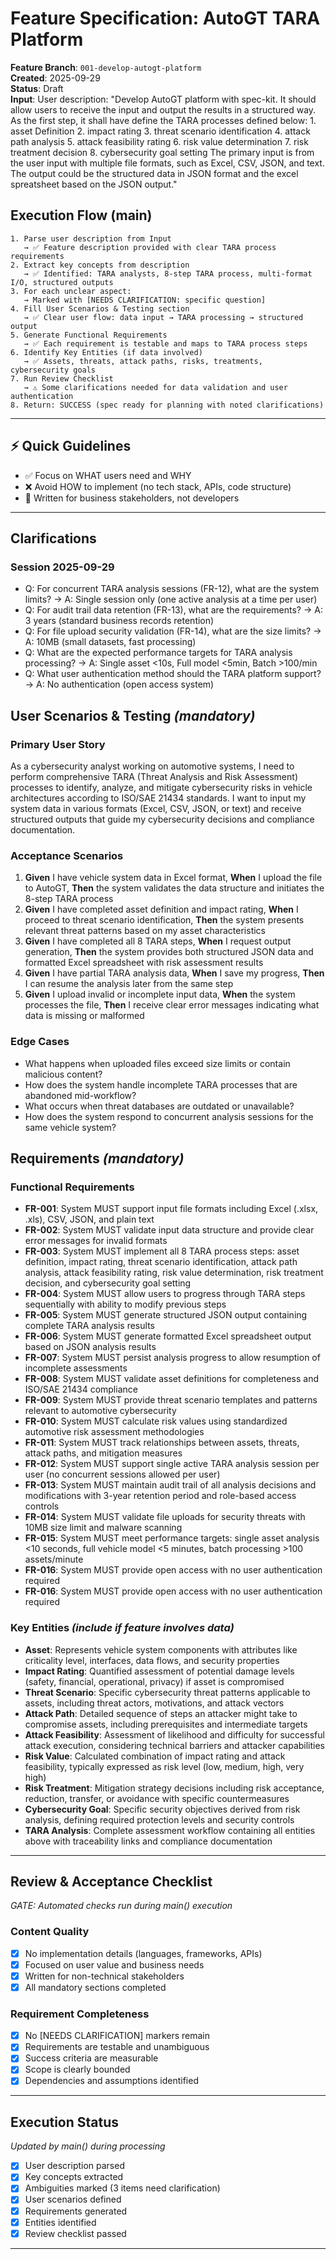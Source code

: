 # Feature Specification: AutoGT TARA Platform

**Feature Branch**: `001-develop-autogt-platform`  
**Created**: 2025-09-29  
**Status**: Draft  
**Input**: User description: "Develop AutoGT platform with spec-kit. It should allow users to receive the input and output the results in a structured way. As the first step, it shall have define the TARA processes defined below: 1. asset Definition 2. impact rating 3. threat scenario identification 4. attack path analysis 5. attack feasibility rating 6. risk value determination 7. risk treatment decision 8. cybersecurity goal setting The primary input is from the user input with multiple file formats, such as Excel, CSV, JSON, and text. The output could be the structured data in JSON format and the excel spreatsheet based on the JSON output."

## Execution Flow (main)

```
1. Parse user description from Input
   → ✅ Feature description provided with clear TARA process requirements
2. Extract key concepts from description
   → ✅ Identified: TARA analysts, 8-step TARA process, multi-format I/O, structured outputs
3. For each unclear aspect:
   → Marked with [NEEDS CLARIFICATION: specific question]
4. Fill User Scenarios & Testing section
   → ✅ Clear user flow: data input → TARA processing → structured output
5. Generate Functional Requirements
   → ✅ Each requirement is testable and maps to TARA process steps
6. Identify Key Entities (if data involved)
   → ✅ Assets, threats, attack paths, risks, treatments, cybersecurity goals
7. Run Review Checklist
   → ⚠️ Some clarifications needed for data validation and user authentication
8. Return: SUCCESS (spec ready for planning with noted clarifications)
```

---

## ⚡ Quick Guidelines

- ✅ Focus on WHAT users need and WHY
- ❌ Avoid HOW to implement (no tech stack, APIs, code structure)
- 👥 Written for business stakeholders, not developers

---

## Clarifications

### Session 2025-09-29

- Q: For concurrent TARA analysis sessions (FR-12), what are the system limits? → A: Single session only (one active analysis at a time per user)
- Q: For audit trail data retention (FR-13), what are the requirements? → A: 3 years (standard business records retention)
- Q: For file upload security validation (FR-14), what are the size limits? → A: 10MB (small datasets, fast processing)
- Q: What are the expected performance targets for TARA analysis processing? → A: Single asset <10s, Full model <5min, Batch >100/min
- Q: What user authentication method should the TARA platform support? → A: No authentication (open access system)

## User Scenarios & Testing *(mandatory)*

### Primary User Story

As a cybersecurity analyst working on automotive systems, I need to perform comprehensive TARA (Threat Analysis and Risk Assessment) processes to identify, analyze, and mitigate cybersecurity risks in vehicle architectures according to ISO/SAE 21434 standards. I want to input my system data in various formats (Excel, CSV, JSON, or text) and receive structured outputs that guide my cybersecurity decisions and compliance documentation.

### Acceptance Scenarios

1. **Given** I have vehicle system data in Excel format, **When** I upload the file to AutoGT, **Then** the system validates the data structure and initiates the 8-step TARA process
2. **Given** I have completed asset definition and impact rating, **When** I proceed to threat scenario identification, **Then** the system presents relevant threat patterns based on my asset characteristics
3. **Given** I have completed all 8 TARA steps, **When** I request output generation, **Then** the system provides both structured JSON data and formatted Excel spreadsheet with risk assessment results
4. **Given** I have partial TARA analysis data, **When** I save my progress, **Then** I can resume the analysis later from the same step
5. **Given** I upload invalid or incomplete input data, **When** the system processes the file, **Then** I receive clear error messages indicating what data is missing or malformed

### Edge Cases

- What happens when uploaded files exceed size limits or contain malicious content?
- How does the system handle incomplete TARA processes that are abandoned mid-workflow?
- What occurs when threat databases are outdated or unavailable?
- How does the system respond to concurrent analysis sessions for the same vehicle system?

## Requirements *(mandatory)*

### Functional Requirements

- **FR-001**: System MUST support input file formats including Excel (.xlsx, .xls), CSV, JSON, and plain text
- **FR-002**: System MUST validate input data structure and provide clear error messages for invalid formats
- **FR-003**: System MUST implement all 8 TARA process steps: asset definition, impact rating, threat scenario identification, attack path analysis, attack feasibility rating, risk value determination, risk treatment decision, and cybersecurity goal setting
- **FR-004**: System MUST allow users to progress through TARA steps sequentially with ability to modify previous steps
- **FR-005**: System MUST generate structured JSON output containing complete TARA analysis results
- **FR-006**: System MUST generate formatted Excel spreadsheet output based on JSON analysis results
- **FR-007**: System MUST persist analysis progress to allow resumption of incomplete assessments
- **FR-008**: System MUST validate asset definitions for completeness and ISO/SAE 21434 compliance
- **FR-009**: System MUST provide threat scenario templates and patterns relevant to automotive cybersecurity
- **FR-010**: System MUST calculate risk values using standardized automotive risk assessment methodologies
- **FR-011**: System MUST track relationships between assets, threats, attack paths, and mitigation measures
- **FR-012**: System MUST support single active TARA analysis session per user (no concurrent sessions allowed per user)
- **FR-013**: System MUST maintain audit trail of all analysis decisions and modifications with 3-year retention period and role-based access controls
- **FR-014**: System MUST validate file uploads for security threats with 10MB size limit and malware scanning
- **FR-015**: System MUST meet performance targets: single asset analysis <10 seconds, full vehicle model <5 minutes, batch processing >100 assets/minute
- **FR-016**: System MUST provide open access with no user authentication required
- **FR-016**: System MUST provide open access with no user authentication required

### Key Entities *(include if feature involves data)*

- **Asset**: Represents vehicle system components with attributes like criticality level, interfaces, data flows, and security properties
- **Impact Rating**: Quantified assessment of potential damage levels (safety, financial, operational, privacy) if asset is compromised
- **Threat Scenario**: Specific cybersecurity threat patterns applicable to assets, including threat actors, motivations, and attack vectors
- **Attack Path**: Detailed sequence of steps an attacker might take to compromise assets, including prerequisites and intermediate targets
- **Attack Feasibility**: Assessment of likelihood and difficulty for successful attack execution, considering technical barriers and attacker capabilities
- **Risk Value**: Calculated combination of impact rating and attack feasibility, typically expressed as risk level (low, medium, high, very high)
- **Risk Treatment**: Mitigation strategy decisions including risk acceptance, reduction, transfer, or avoidance with specific countermeasures
- **Cybersecurity Goal**: Specific security objectives derived from risk analysis, defining required protection levels and security controls
- **TARA Analysis**: Complete assessment workflow containing all entities above with traceability links and compliance documentation

---

## Review & Acceptance Checklist

*GATE: Automated checks run during main() execution*

### Content Quality

- [x] No implementation details (languages, frameworks, APIs)
- [x] Focused on user value and business needs
- [x] Written for non-technical stakeholders
- [x] All mandatory sections completed

### Requirement Completeness

- [x] No [NEEDS CLARIFICATION] markers remain
- [x] Requirements are testable and unambiguous  
- [x] Success criteria are measurable
- [x] Scope is clearly bounded
- [x] Dependencies and assumptions identified

---

## Execution Status

*Updated by main() during processing*

- [x] User description parsed
- [x] Key concepts extracted
- [x] Ambiguities marked (3 items need clarification)
- [x] User scenarios defined
- [x] Requirements generated
- [x] Entities identified
- [x] Review checklist passed

---

